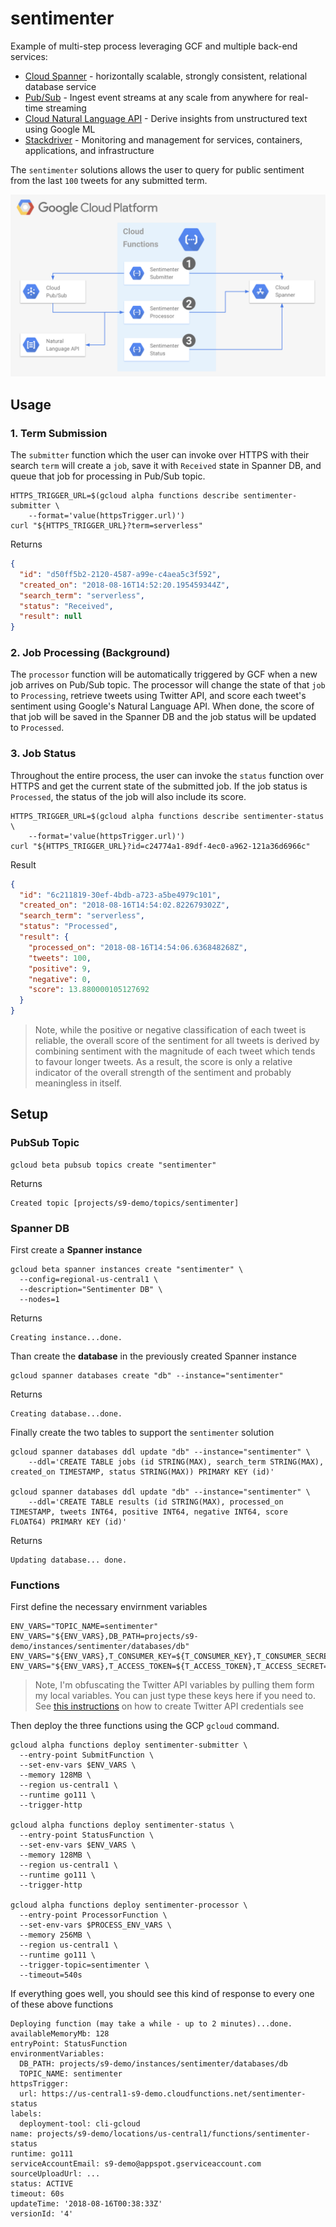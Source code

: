 # sentimenter

Example of multi-step process leveraging GCF and multiple back-end services:

* [Cloud Spanner](https://cloud.google.com/spanner/) - horizontally scalable, strongly consistent, relational database service
* [Pub/Sub](https://cloud.google.com/pubsub/) - Ingest event streams at any scale from anywhere for real-time streaming
* [Cloud Natural Language API](https://cloud.google.com/natural-language/) - Derive insights from unstructured text using Google ML
* [Stackdriver](https://cloud.google.com/stackdriver/) - Monitoring and management for services, containers, applications, and infrastructure

The `sentimenter` solutions allows the user to query for public sentiment from the last `100` tweets for any submitted term.

![overview](img/overview.png)

## Usage

### 1. Term Submission

The `submitter` function which the user can invoke over HTTPS with their search `term` will create a `job`, save it with `Received` state in Spanner DB, and queue that job for processing in Pub/Sub topic.

```shell
HTTPS_TRIGGER_URL=$(gcloud alpha functions describe sentimenter-submitter \
    --format='value(httpsTrigger.url)')
curl "${HTTPS_TRIGGER_URL}?term=serverless"
```

Returns

```json
{
  "id": "d50ff5b2-2120-4587-a99e-c4aea5c3f592",
  "created_on": "2018-08-16T14:52:20.195459344Z",
  "search_term": "serverless",
  "status": "Received",
  "result": null
}
```

### 2. Job Processing (Background)

The `processor` function will be automatically triggered by GCF when a new job arrives on Pub/Sub topic. The processor will change the state of that `job` to `Processing`, retrieve tweets using Twitter API, and score each tweet's sentiment using Google's Natural Language API. When done, the score of that job will be saved in the Spanner DB and the job status will be updated to `Processed`.


### 3. Job Status

Throughout the entire process, the user can invoke the `status` function over HTTPS and get the current state of the submitted job. If the job status is `Processed`, the status of the job will also include its score.

```shell
HTTPS_TRIGGER_URL=$(gcloud alpha functions describe sentimenter-status \
    --format='value(httpsTrigger.url)')
curl "${HTTPS_TRIGGER_URL}?id=c24774a1-89df-4ec0-a962-121a36d6966c"
```

Result

```json
{
  "id": "6c211819-30ef-4bdb-a723-a5be4979c101",
  "created_on": "2018-08-16T14:54:02.822679302Z",
  "search_term": "serverless",
  "status": "Processed",
  "result": {
    "processed_on": "2018-08-16T14:54:06.636848268Z",
    "tweets": 100,
    "positive": 9,
    "negative": 0,
    "score": 13.880000105127692
  }
}
```

> Note, while the positive or negative classification of each tweet is reliable, the overall score of the sentiment for all tweets is derived by combining sentiment with the magnitude of each tweet which tends to favour longer tweets. As a result, the score is only a relative indicator of the overall strength of the sentiment and probably meaningless in itself.


## Setup

### PubSub Topic

```shell
gcloud beta pubsub topics create "sentimenter"
```

Returns

```shell
Created topic [projects/s9-demo/topics/sentimenter]
```

### Spanner DB

First create a **Spanner instance**

```shell
gcloud beta spanner instances create "sentimenter" \
  --config=regional-us-central1 \
  --description="Sentimenter DB" \
  --nodes=1
```

Returns

```shell
Creating instance...done.
```

Than create the **database** in the previously created Spanner instance

```shell
gcloud spanner databases create "db" --instance="sentimenter"
```

Returns

```shell
Creating database...done.
```

Finally create the two tables to support the `sentimenter` solution

```shell
gcloud spanner databases ddl update "db" --instance="sentimenter" \
    --ddl='CREATE TABLE jobs (id STRING(MAX), search_term STRING(MAX), created_on TIMESTAMP, status STRING(MAX)) PRIMARY KEY (id)'

gcloud spanner databases ddl update "db" --instance="sentimenter" \
    --ddl='CREATE TABLE results (id STRING(MAX), processed_on TIMESTAMP, tweets INT64, positive INT64, negative INT64, score FLOAT64) PRIMARY KEY (id)'
```

Returns

```shell
Updating database... done.
```

### Functions

First define the necessary envirnment variables

```shell
ENV_VARS="TOPIC_NAME=sentimenter"
ENV_VARS="${ENV_VARS},DB_PATH=projects/s9-demo/instances/sentimenter/databases/db"
ENV_VARS="${ENV_VARS},T_CONSUMER_KEY=${T_CONSUMER_KEY},T_CONSUMER_SECRET=${T_CONSUMER_SECRET}"
ENV_VARS="${ENV_VARS},T_ACCESS_TOKEN=${T_ACCESS_TOKEN},T_ACCESS_SECRET=${T_ACCESS_SECRET}"
```

> Note, I'm obfuscating the Twitter API variables by pulling them form my local variables.
> You can just type these keys here if you need to. See [this instructions](https://developer.twitter.com/en/docs/basics/authentication/guides/access-tokens.html)
> on how to create Twitter API credentials see

Then deploy the three functions using the GCP `gcloud` command.

```shell
gcloud alpha functions deploy sentimenter-submitter \
  --entry-point SubmitFunction \
  --set-env-vars $ENV_VARS \
  --memory 128MB \
  --region us-central1 \
  --runtime go111 \
  --trigger-http

gcloud alpha functions deploy sentimenter-status \
  --entry-point StatusFunction \
  --set-env-vars $ENV_VARS \
  --memory 128MB \
  --region us-central1 \
  --runtime go111 \
  --trigger-http

gcloud alpha functions deploy sentimenter-processor \
  --entry-point ProcessorFunction \
  --set-env-vars $PROCESS_ENV_VARS \
  --memory 256MB \
  --region us-central1 \
  --runtime go111 \
  --trigger-topic=sentimenter \
  --timeout=540s
```

If everything goes well, you should see this kind of response to every one of these above functions

```shell
Deploying function (may take a while - up to 2 minutes)...done.
availableMemoryMb: 128
entryPoint: StatusFunction
environmentVariables:
  DB_PATH: projects/s9-demo/instances/sentimenter/databases/db
  TOPIC_NAME: sentimenter
httpsTrigger:
  url: https://us-central1-s9-demo.cloudfunctions.net/sentimenter-status
labels:
  deployment-tool: cli-gcloud
name: projects/s9-demo/locations/us-central1/functions/sentimenter-status
runtime: go111
serviceAccountEmail: s9-demo@appspot.gserviceaccount.com
sourceUploadUrl: ...
status: ACTIVE
timeout: 60s
updateTime: '2018-08-16T00:38:33Z'
versionId: '4'
```

